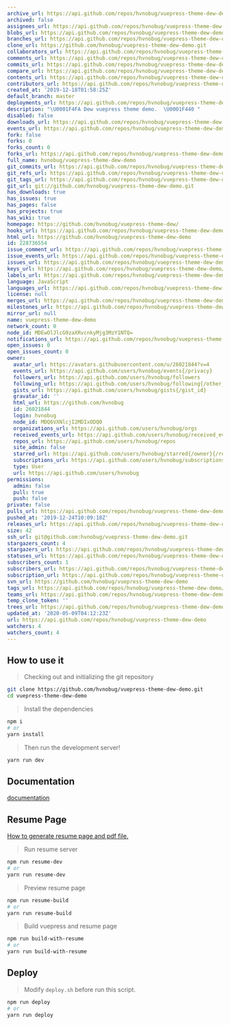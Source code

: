 ```yaml
---
archive_url: https://api.github.com/repos/hvnobug/vuepress-theme-dew-demo/{archive_format}{/ref}
archived: false
assignees_url: https://api.github.com/repos/hvnobug/vuepress-theme-dew-demo/assignees{/user}
blobs_url: https://api.github.com/repos/hvnobug/vuepress-theme-dew-demo/git/blobs{/sha}
branches_url: https://api.github.com/repos/hvnobug/vuepress-theme-dew-demo/branches{/branch}
clone_url: https://github.com/hvnobug/vuepress-theme-dew-demo.git
collaborators_url: https://api.github.com/repos/hvnobug/vuepress-theme-dew-demo/collaborators{/collaborator}
comments_url: https://api.github.com/repos/hvnobug/vuepress-theme-dew-demo/comments{/number}
commits_url: https://api.github.com/repos/hvnobug/vuepress-theme-dew-demo/commits{/sha}
compare_url: https://api.github.com/repos/hvnobug/vuepress-theme-dew-demo/compare/{base}...{head}
contents_url: https://api.github.com/repos/hvnobug/vuepress-theme-dew-demo/contents/{+path}
contributors_url: https://api.github.com/repos/hvnobug/vuepress-theme-dew-demo/contributors
created_at: '2019-12-18T01:58:25Z'
default_branch: master
deployments_url: https://api.github.com/repos/hvnobug/vuepress-theme-dew-demo/deployments
description: "\U0001F4FA Dew vuepress theme demo.  \U0001F440 "
disabled: false
downloads_url: https://api.github.com/repos/hvnobug/vuepress-theme-dew-demo/downloads
events_url: https://api.github.com/repos/hvnobug/vuepress-theme-dew-demo/events
fork: false
forks: 0
forks_count: 0
forks_url: https://api.github.com/repos/hvnobug/vuepress-theme-dew-demo/forks
full_name: hvnobug/vuepress-theme-dew-demo
git_commits_url: https://api.github.com/repos/hvnobug/vuepress-theme-dew-demo/git/commits{/sha}
git_refs_url: https://api.github.com/repos/hvnobug/vuepress-theme-dew-demo/git/refs{/sha}
git_tags_url: https://api.github.com/repos/hvnobug/vuepress-theme-dew-demo/git/tags{/sha}
git_url: git://github.com/hvnobug/vuepress-theme-dew-demo.git
has_downloads: true
has_issues: true
has_pages: false
has_projects: true
has_wiki: true
homepage: https://github.com/hvnobug/vuepress-theme-dew/
hooks_url: https://api.github.com/repos/hvnobug/vuepress-theme-dew-demo/hooks
html_url: https://github.com/hvnobug/vuepress-theme-dew-demo
id: 228736554
issue_comment_url: https://api.github.com/repos/hvnobug/vuepress-theme-dew-demo/issues/comments{/number}
issue_events_url: https://api.github.com/repos/hvnobug/vuepress-theme-dew-demo/issues/events{/number}
issues_url: https://api.github.com/repos/hvnobug/vuepress-theme-dew-demo/issues{/number}
keys_url: https://api.github.com/repos/hvnobug/vuepress-theme-dew-demo/keys{/key_id}
labels_url: https://api.github.com/repos/hvnobug/vuepress-theme-dew-demo/labels{/name}
language: JavaScript
languages_url: https://api.github.com/repos/hvnobug/vuepress-theme-dew-demo/languages
license: null
merges_url: https://api.github.com/repos/hvnobug/vuepress-theme-dew-demo/merges
milestones_url: https://api.github.com/repos/hvnobug/vuepress-theme-dew-demo/milestones{/number}
mirror_url: null
name: vuepress-theme-dew-demo
network_count: 0
node_id: MDEwOlJlcG9zaXRvcnkyMjg3MzY1NTQ=
notifications_url: https://api.github.com/repos/hvnobug/vuepress-theme-dew-demo/notifications{?since,all,participating}
open_issues: 0
open_issues_count: 0
owner:
  avatar_url: https://avatars.githubusercontent.com/u/26021844?v=4
  events_url: https://api.github.com/users/hvnobug/events{/privacy}
  followers_url: https://api.github.com/users/hvnobug/followers
  following_url: https://api.github.com/users/hvnobug/following{/other_user}
  gists_url: https://api.github.com/users/hvnobug/gists{/gist_id}
  gravatar_id: ''
  html_url: https://github.com/hvnobug
  id: 26021844
  login: hvnobug
  node_id: MDQ6VXNlcjI2MDIxODQ0
  organizations_url: https://api.github.com/users/hvnobug/orgs
  received_events_url: https://api.github.com/users/hvnobug/received_events
  repos_url: https://api.github.com/users/hvnobug/repos
  site_admin: false
  starred_url: https://api.github.com/users/hvnobug/starred{/owner}{/repo}
  subscriptions_url: https://api.github.com/users/hvnobug/subscriptions
  type: User
  url: https://api.github.com/users/hvnobug
permissions:
  admin: false
  pull: true
  push: false
private: false
pulls_url: https://api.github.com/repos/hvnobug/vuepress-theme-dew-demo/pulls{/number}
pushed_at: '2019-12-24T10:09:18Z'
releases_url: https://api.github.com/repos/hvnobug/vuepress-theme-dew-demo/releases{/id}
size: 42
ssh_url: git@github.com:hvnobug/vuepress-theme-dew-demo.git
stargazers_count: 4
stargazers_url: https://api.github.com/repos/hvnobug/vuepress-theme-dew-demo/stargazers
statuses_url: https://api.github.com/repos/hvnobug/vuepress-theme-dew-demo/statuses/{sha}
subscribers_count: 1
subscribers_url: https://api.github.com/repos/hvnobug/vuepress-theme-dew-demo/subscribers
subscription_url: https://api.github.com/repos/hvnobug/vuepress-theme-dew-demo/subscription
svn_url: https://github.com/hvnobug/vuepress-theme-dew-demo
tags_url: https://api.github.com/repos/hvnobug/vuepress-theme-dew-demo/tags
teams_url: https://api.github.com/repos/hvnobug/vuepress-theme-dew-demo/teams
temp_clone_token: ''
trees_url: https://api.github.com/repos/hvnobug/vuepress-theme-dew-demo/git/trees{/sha}
updated_at: '2020-05-09T04:12:23Z'
url: https://api.github.com/repos/hvnobug/vuepress-theme-dew-demo
watchers: 4
watchers_count: 4
---
```


## How to use it 

> Checking out and initializing the git repository

```bash
git clone https://github.com/hvnobug/vuepress-theme-dew-demo.git
cd vuepress-theme-dew-demo
```

> Install the dependencies

```bash
npm i
# or
yarn install
```

> Then run the development server!

```bash
yarn run dev
```

## Documentation

[documentation](https://hvnobug.com/pages/theme-document/)


## Resume Page

[How to generate resume page and pdf file.](https://hvnobug.com/pages/theme-document/optional/resume.html)


> Run resume server

```bash
npm run resume-dev
# or 
yarn run resume-dev
```

> Preview resume page

```bash
npm run resume-build
# or 
yarn run resume-build
```

> Build vuepress and resume page

```bash
npm run build-with-resume
# or 
yarn run build-with-resume
```
## Deploy

> Modify `deploy.sh` before run this script.

```bash
npm run deploy
# or
yarn run deploy
```
